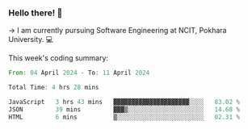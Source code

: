 ### Hello there! 👋

-> I am currently pursuing Software Engineering at NCIT, Pokhara University. 💻


This week's coding summary:
<!--START_SECTION:waka-->

```rust
From: 04 April 2024 - To: 11 April 2024

Total Time: 4 hrs 28 mins

JavaScript   3 hrs 43 mins   ▓▓▓▓▓▓▓▓▓▓▓▓▓▓▓▓▓▓▓▓▓░░░░   83.02 %
JSON         39 mins         ▓▓▓▒░░░░░░░░░░░░░░░░░░░░░   14.68 %
HTML         6 mins          ▒░░░░░░░░░░░░░░░░░░░░░░░░   02.31 %
```

<!--END_SECTION:waka-->
